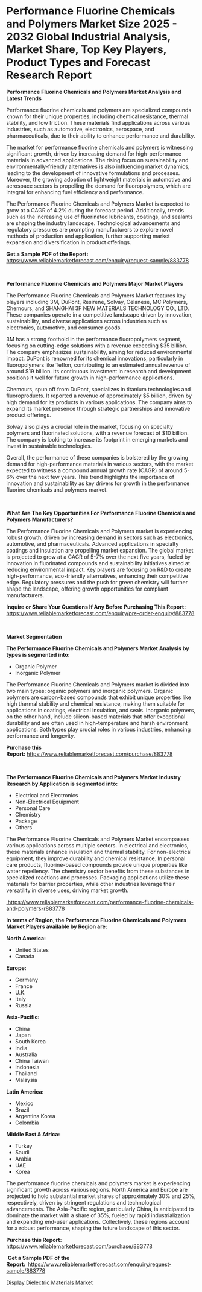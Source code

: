 <p><h1>Performance Fluorine Chemicals and Polymers Market Size 2025 - 2032 Global Industrial Analysis, Market Share, Top Key Players, Product Types and Forecast Research Report</h1></p><p><strong>Performance Fluorine Chemicals and Polymers Market Analysis and Latest Trends</strong></p>
<p><p>Performance fluorine chemicals and polymers are specialized compounds known for their unique properties, including chemical resistance, thermal stability, and low friction. These materials find applications across various industries, such as automotive, electronics, aerospace, and pharmaceuticals, due to their ability to enhance performance and durability.</p><p>The market for performance fluorine chemicals and polymers is witnessing significant growth, driven by increasing demand for high-performance materials in advanced applications. The rising focus on sustainability and environmentally-friendly alternatives is also influencing market dynamics, leading to the development of innovative formulations and processes. Moreover, the growing adoption of lightweight materials in automotive and aerospace sectors is propelling the demand for fluoropolymers, which are integral for enhancing fuel efficiency and performance.</p><p>The Performance Fluorine Chemicals and Polymers Market is expected to grow at a CAGR of 4.2% during the forecast period. Additionally, trends such as the increasing use of fluorinated lubricants, coatings, and sealants are shaping the industry landscape. Technological advancements and regulatory pressures are prompting manufacturers to explore novel methods of production and application, further supporting market expansion and diversification in product offerings.</p></p>
<p><strong>Get a Sample PDF of the Report:&nbsp;</strong> <a href="https://www.reliablemarketforecast.com/enquiry/request-sample/883778?utm_campaign=1134&utm_medium=2&utm_source=Github&utm_content=ia&utm_term=01022025&utm_id=performance-fluorine-chemicals-and-polymers">https://www.reliablemarketforecast.com/enquiry/request-sample/883778</a></p>
<p>&nbsp;</p>
<p><strong>Performance Fluorine Chemicals and Polymers Major Market Players</strong></p>
<p><p>The Performance Fluorine Chemicals and Polymers Market features key players including 3M, DuPont, Resirene, Solvay, Celanese, MC Polymers, Chemours, and SHANGHAI 3F NEW MATERIALS TECHNOLOGY CO., LTD. These companies operate in a competitive landscape driven by innovation, sustainability, and diverse applications across industries such as electronics, automotive, and consumer goods.</p><p>3M has a strong foothold in the performance fluoropolymers segment, focusing on cutting-edge solutions with a revenue exceeding $35 billion. The company emphasizes sustainability, aiming for reduced environmental impact. DuPont is renowned for its chemical innovations, particularly in fluoropolymers like Teflon, contributing to an estimated annual revenue of around $19 billion. Its continuous investment in research and development positions it well for future growth in high-performance applications.</p><p>Chemours, spun off from DuPont, specializes in titanium technologies and fluoroproducts. It reported a revenue of approximately $5 billion, driven by high demand for its products in various applications. The company aims to expand its market presence through strategic partnerships and innovative product offerings.</p><p>Solvay also plays a crucial role in the market, focusing on specialty polymers and fluorinated solutions, with a revenue forecast of $10 billion. The company is looking to increase its footprint in emerging markets and invest in sustainable technologies.</p><p>Overall, the performance of these companies is bolstered by the growing demand for high-performance materials in various sectors, with the market expected to witness a compound annual growth rate (CAGR) of around 5-6% over the next few years. This trend highlights the importance of innovation and sustainability as key drivers for growth in the performance fluorine chemicals and polymers market.</p></p>
<p>&nbsp;</p>
<p><strong>What Are The Key Opportunities For Performance Fluorine Chemicals and Polymers Manufacturers?</strong></p>
<p><p>The Performance Fluorine Chemicals and Polymers market is experiencing robust growth, driven by increasing demand in sectors such as electronics, automotive, and pharmaceuticals. Advanced applications in specialty coatings and insulation are propelling market expansion. The global market is projected to grow at a CAGR of 5-7% over the next five years, fueled by innovation in fluorinated compounds and sustainability initiatives aimed at reducing environmental impact. Key players are focusing on R&D to create high-performance, eco-friendly alternatives, enhancing their competitive edge. Regulatory pressures and the push for green chemistry will further shape the landscape, offering growth opportunities for compliant manufacturers.</p></p>
<p><strong>Inquire or Share Your Questions If Any Before Purchasing This Report:</strong> <a href="https://www.reliablemarketforecast.com/enquiry/pre-order-enquiry/883778?utm_campaign=1134&utm_medium=2&utm_source=Github&utm_content=ia&utm_term=01022025&utm_id=performance-fluorine-chemicals-and-polymers">https://www.reliablemarketforecast.com/enquiry/pre-order-enquiry/883778</a></p>
<p>&nbsp;</p>
<p><strong>Market Segmentation</strong></p>
<p><strong>The Performance Fluorine Chemicals and Polymers Market Analysis by types is segmented into:</strong></p>
<p><ul><li>Organic Polymer</li><li>Inorganic Polymer</li></ul></p>
<p><p>The Performance Fluorine Chemicals and Polymers market is divided into two main types: organic polymers and inorganic polymers. Organic polymers are carbon-based compounds that exhibit unique properties like high thermal stability and chemical resistance, making them suitable for applications in coatings, electrical insulation, and seals. Inorganic polymers, on the other hand, include silicon-based materials that offer exceptional durability and are often used in high-temperature and harsh environment applications. Both types play crucial roles in various industries, enhancing performance and longevity.</p></p>
<p><strong>Purchase this Report:&nbsp;</strong><a href="https://www.reliablemarketforecast.com/purchase/883778?utm_campaign=1134&utm_medium=2&utm_source=Github&utm_content=ia&utm_term=01022025&utm_id=performance-fluorine-chemicals-and-polymers">https://www.reliablemarketforecast.com/purchase/883778</a></p>
<p>&nbsp;</p>
<p><strong>The Performance Fluorine Chemicals and Polymers Market Industry Research by Application is segmented into:</strong></p>
<p><ul><li>Electrical and Electronics</li><li>Non-Electrical Equipment</li><li>Personal Care</li><li>Chemistry</li><li>Package</li><li>Others</li></ul></p>
<p><p>The Performance Fluorine Chemicals and Polymers Market encompasses various applications across multiple sectors. In electrical and electronics, these materials enhance insulation and thermal stability. For non-electrical equipment, they improve durability and chemical resistance. In personal care products, fluorine-based compounds provide unique properties like water repellency. The chemistry sector benefits from these substances in specialized reactions and processes. Packaging applications utilize these materials for barrier properties, while other industries leverage their versatility in diverse uses, driving market growth.</p></p>
<p><a href="https://www.reliablemarketforecast.com/performance-fluorine-chemicals-and-polymers-r883778?utm_campaign=1134&utm_medium=2&utm_source=Github&utm_content=ia&utm_term=01022025&utm_id=performance-fluorine-chemicals-and-polymers">&nbsp;https://www.reliablemarketforecast.com/performance-fluorine-chemicals-and-polymers-r883778</a></p>
<p><strong>In terms of Region, the Performance Fluorine Chemicals and Polymers Market Players available by Region are:</strong></p>
<p>
    <p> <strong> North America: </strong>
        <ul>
            <li>United States</li>
            <li>Canada</li>
        </ul>
        </p> 
    <p> <strong> Europe: </strong>
        <ul>
            <li>Germany</li>
            <li>France</li>
            <li>U.K.</li>
            <li>Italy</li>
            <li>Russia</li>
        </ul>
        </p> 
    <p> <strong> Asia-Pacific: </strong>
        <ul>
            <li>China</li>
            <li>Japan</li>
            <li>South Korea</li>
            <li>India</li>
            <li>Australia</li>
            <li>China Taiwan</li>
            <li>Indonesia</li>
            <li>Thailand</li>
            <li>Malaysia</li>
        </ul>
        </p> 
    <p> <strong> Latin America: </strong>
        <ul>
            <li>Mexico</li>
            <li>Brazil</li>
            <li>Argentina Korea</li>
            <li>Colombia</li>
        </ul>
        </p> 
    <p> <strong> Middle East & Africa: </strong>
        <ul>
            <li>Turkey</li>
            <li>Saudi</li>
            <li>Arabia</li>
            <li>UAE</li>
            <li>Korea</li>
        </ul>
    </p>
    </p>
<p><p>The performance fluorine chemicals and polymers market is experiencing significant growth across various regions. North America and Europe are projected to hold substantial market shares of approximately 30% and 25%, respectively, driven by stringent regulations and technological advancements. The Asia-Pacific region, particularly China, is anticipated to dominate the market with a share of 35%, fueled by rapid industrialization and expanding end-user applications. Collectively, these regions account for a robust performance, shaping the future landscape of this sector.</p></p>
<p><strong>Purchase this Report: </strong><a href="https://www.reliablemarketforecast.com/purchase/883778?utm_campaign=1134&utm_medium=2&utm_source=Github&utm_content=ia&utm_term=01022025&utm_id=performance-fluorine-chemicals-and-polymers">https://www.reliablemarketforecast.com/purchase/883778</a></p>
<p>&nbsp;<strong>Get a Sample PDF of the Report:&nbsp;&nbsp;</strong><a href="https://www.reliablemarketforecast.com/enquiry/request-sample/883778?utm_campaign=1134&utm_medium=2&utm_source=Github&utm_content=ia&utm_term=01022025&utm_id=performance-fluorine-chemicals-and-polymers">https://www.reliablemarketforecast.com/enquiry/request-sample/883778</a></p>
<p><strong></strong></p>
<p><p><a href="https://github.com/BryceTownsendr/Market-Research-Report-List-7/blob/main/display-dielectric-materials-market.md?utm_campaign=1134&utm_medium=2&utm_source=Github&utm_content=ia&utm_term=01022025&utm_id=performance-fluorine-chemicals-and-polymers">Display Dielectric Materials Market</a></p></p>